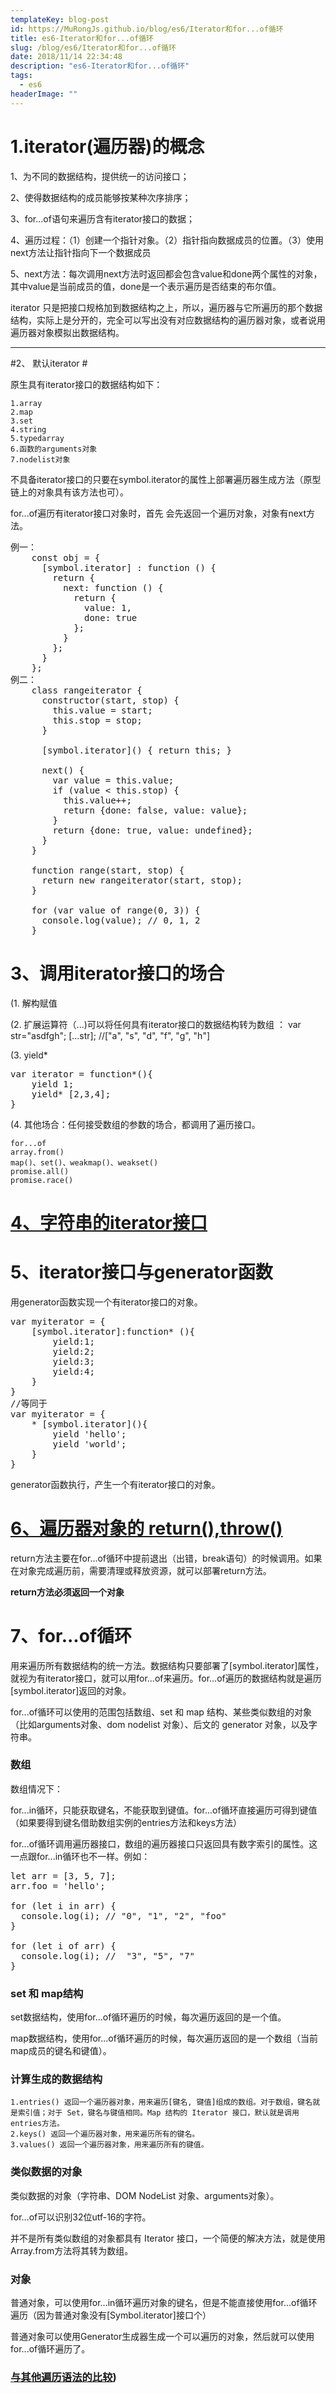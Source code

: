 ```yaml
---
templateKey: blog-post
id: https://MuRongJs.github.io/blog/es6/Iterator和for...of循环
title: es6-Iterator和for...of循环
slug: /blog/es6/Iterator和for...of循环
date: 2018/11/14 22:34:48 
description: "es6-Iterator和for...of循环"
tags:
  - es6
headerImage: ""
---
```

# 1.iterator(遍历器)的概念 #

1、为不同的数据结构，提供统一的访问接口；

2、使得数据结构的成员能够按某种次序排序；

3、for...of语句来遍历含有iterator接口的数据；

4、遍历过程：（1）创建一个指针对象。（2）指针指向数据成员的位置。（3）使用next方法让指针指向下一个数据成员

5、next方法：每次调用next方法时返回都会包含value和done两个属性的对象，其中value是当前成员的值，done是一个表示遍历是否结束的布尔值。

iterator 只是把接口规格加到数据结构之上，所以，遍历器与它所遍历的那个数据结构，实际上是分开的，完全可以写出没有对应数据结构的遍历器对象，或者说用遍历器对象模拟出数据结构。

----------
#2、 默认iterator #

原生具有iterator接口的数据结构如下：

	1.array
	2.map
	3.set
	4.string
	5.typedarray
	6.函数的arguments对象
	7.nodelist对象
不具备iterator接口的只要在symbol.iterator的属性上部署遍历器生成方法（原型链上的对象具有该方法也可）。

for...of遍历有iterator接口对象时，首先	会先返回一个遍历对象，对象有next方法。
<pre>
例一：
	const obj = {
	  [symbol.iterator] : function () {
	    return {
	      next: function () {
	        return {
	          value: 1,
	          done: true
	        };
	      }
	    };
	  }
	};
例二：
	class rangeiterator {
	  constructor(start, stop) {
	    this.value = start;
	    this.stop = stop;
	  }
	
	  [symbol.iterator]() { return this; }
	
	  next() {
	    var value = this.value;
	    if (value < this.stop) {
	      this.value++;
	      return {done: false, value: value};
	    }
	    return {done: true, value: undefined};
	  }
	}
	
	function range(start, stop) {
	  return new rangeiterator(start, stop);
	}
	
	for (var value of range(0, 3)) {
	  console.log(value); // 0, 1, 2
	}
</pre>
# 3、调用iterator接口的场合 #
(1. 解构赋值

(2. 扩展运算符（...)可以将任何具有iterator接口的数据结构转为数组 ： var str="asdfgh"; [...str];	//["a", "s", "d", "f", "g", "h"]

(3. yield*
<pre>
var iterator = function*(){
	yield 1;
	yield* [2,3,4];
}
</pre>
(4. 其他场合：任何接受数组的参数的场合，都调用了遍历接口。
	
	for...of
	array.from()
	map()、set()、weakmap()、weakset()
	promise.all()
	promise.race()
# [4、字符串的iterator接口](http://es6.ruanyifeng.com/#docs/iterator#%e5%ad%97%e7%ac%a6%e4%b8%b2%e7%9a%84-iterator-%e6%8e%a5%e5%8f%a3) #
# 5、iterator接口与generator函数 #
用generator函数实现一个有iterator接口的对象。
<pre>
var myiterator = {
	[symbol.iterator]:function* (){
		yield:1;
		yield:2;
		yield:3;
		yield:4;
	}
}
//等同于
var myiterator = {
	* [symbol.iterator](){
		yield 'hello';
    	yield 'world';
	}
}
</pre>
generator函数执行，产生一个有iterator接口的对象。
# [6、遍历器对象的 return(),throw()](http://es6.ruanyifeng.com/#docs/iterator#%e9%81%8d%e5%8e%86%e5%99%a8%e5%af%b9%e8%b1%a1%e7%9a%84-return%ef%bc%8cthrow) #
return方法主要在for...of循环中提前退出（出错，break语句）的时候调用。如果在对象完成遍历前，需要清理或释放资源，就可以部署return方法。

**return方法必须返回一个对象**
# 7、for...of循环 #
用来遍历所有数据结构的统一方法。数据结构只要部署了[symbol.iterator]属性，就视为有iterator接口，就可以用for...of来遍历。for...of遍历的数据结构就是遍历[symbol.iterator]返回的对象。

for...of循环可以使用的范围包括数组、set 和 map 结构、某些类似数组的对象（比如arguments对象、dom nodelist 对象）、后文的 generator 对象，以及字符串。

### 数组 ###
数组情况下：

for...in循环，只能获取键名，不能获取到键值。for...of循环直接遍历可得到键值（如果要得到键名借助数组实例的entries方法和keys方法）

for...of循环调用遍历器接口，数组的遍历器接口只返回具有数字索引的属性。这一点跟for...in循环也不一样。例如：
<pre>
let arr = [3, 5, 7];
arr.foo = 'hello';

for (let i in arr) {
  console.log(i); // "0", "1", "2", "foo"
}

for (let i of arr) {
  console.log(i); //  "3", "5", "7"
}
</pre>
### set 和 map结构 ###
set数据结构，使用for...of循环遍历的时候，每次遍历返回的是一个值。

map数据结构，使用for...of循环遍历的时候，每次遍历返回的是一个数组（当前map成员的键名和键值）。
### 计算生成的数据结构 ###
    1.entries() 返回一个遍历器对象，用来遍历[键名, 键值]组成的数组。对于数组，键名就是索引值；对于 Set，键名与键值相同。Map 结构的 Iterator 接口，默认就是调用entries方法。
    2.keys() 返回一个遍历器对象，用来遍历所有的键名。
    3.values() 返回一个遍历器对象，用来遍历所有的键值。
### 类似数据的对象 ###
类似数据的对象（字符串、DOM NodeList 对象、arguments对象）。

for...of可以识别32位utf-16的字符。

并不是所有类似数组的对象都具有 Iterator 接口，一个简便的解决方法，就是使用Array.from方法将其转为数组。
### 对象 ###
普通对象，可以使用for...in循环遍历对象的键名，但是不能直接使用for...of循环遍历（因为普通对象没有[Symbol.iterator]接口个）

普通对象可以使用Generator生成器生成一个可以遍历的对象，然后就可以使用for...of循环遍历了。
### [与其他遍历语法的比较](http://es6.ruanyifeng.com/#docs/iterator#%E4%B8%8E%E5%85%B6%E4%BB%96%E9%81%8D%E5%8E%86%E8%AF%AD%E6%B3%95%E7%9A%84%E6%AF%94%E8%BE%83)) ###

    